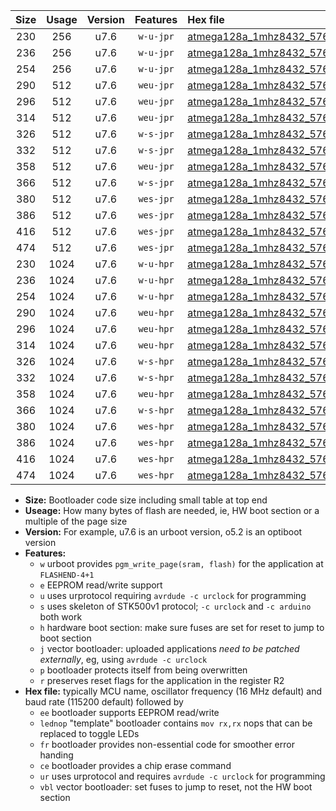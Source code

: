 |Size|Usage|Version|Features|Hex file|
|:-:|:-:|:-:|:-:|:--|
|230|256|u7.6|`w-u-jpr`|[atmega128a_1mhz8432_57600bps_ur_vbl.hex](https://raw.githubusercontent.com/stefanrueger/urboot/main//atmega128a_1mhz8432_57600bps_ur_vbl.hex)|
|236|256|u7.6|`w-u-jpr`|[atmega128a_1mhz8432_57600bps_lednop_ur_vbl.hex](https://raw.githubusercontent.com/stefanrueger/urboot/main//atmega128a_1mhz8432_57600bps_lednop_ur_vbl.hex)|
|254|256|u7.6|`w-u-jpr`|[atmega128a_1mhz8432_57600bps_lednop_fr_ur_vbl.hex](https://raw.githubusercontent.com/stefanrueger/urboot/main//atmega128a_1mhz8432_57600bps_lednop_fr_ur_vbl.hex)|
|290|512|u7.6|`weu-jpr`|[atmega128a_1mhz8432_57600bps_ee_ur_vbl.hex](https://raw.githubusercontent.com/stefanrueger/urboot/main//atmega128a_1mhz8432_57600bps_ee_ur_vbl.hex)|
|296|512|u7.6|`weu-jpr`|[atmega128a_1mhz8432_57600bps_ee_lednop_ur_vbl.hex](https://raw.githubusercontent.com/stefanrueger/urboot/main//atmega128a_1mhz8432_57600bps_ee_lednop_ur_vbl.hex)|
|314|512|u7.6|`weu-jpr`|[atmega128a_1mhz8432_57600bps_ee_lednop_fr_ur_vbl.hex](https://raw.githubusercontent.com/stefanrueger/urboot/main//atmega128a_1mhz8432_57600bps_ee_lednop_fr_ur_vbl.hex)|
|326|512|u7.6|`w-s-jpr`|[atmega128a_1mhz8432_57600bps_vbl.hex](https://raw.githubusercontent.com/stefanrueger/urboot/main//atmega128a_1mhz8432_57600bps_vbl.hex)|
|332|512|u7.6|`w-s-jpr`|[atmega128a_1mhz8432_57600bps_lednop_vbl.hex](https://raw.githubusercontent.com/stefanrueger/urboot/main//atmega128a_1mhz8432_57600bps_lednop_vbl.hex)|
|358|512|u7.6|`weu-jpr`|[atmega128a_1mhz8432_57600bps_ee_lednop_fr_ce_ur_vbl.hex](https://raw.githubusercontent.com/stefanrueger/urboot/main//atmega128a_1mhz8432_57600bps_ee_lednop_fr_ce_ur_vbl.hex)|
|366|512|u7.6|`w-s-jpr`|[atmega128a_1mhz8432_57600bps_lednop_fr_vbl.hex](https://raw.githubusercontent.com/stefanrueger/urboot/main//atmega128a_1mhz8432_57600bps_lednop_fr_vbl.hex)|
|380|512|u7.6|`wes-jpr`|[atmega128a_1mhz8432_57600bps_ee_vbl.hex](https://raw.githubusercontent.com/stefanrueger/urboot/main//atmega128a_1mhz8432_57600bps_ee_vbl.hex)|
|386|512|u7.6|`wes-jpr`|[atmega128a_1mhz8432_57600bps_ee_lednop_vbl.hex](https://raw.githubusercontent.com/stefanrueger/urboot/main//atmega128a_1mhz8432_57600bps_ee_lednop_vbl.hex)|
|416|512|u7.6|`wes-jpr`|[atmega128a_1mhz8432_57600bps_ee_lednop_fr_vbl.hex](https://raw.githubusercontent.com/stefanrueger/urboot/main//atmega128a_1mhz8432_57600bps_ee_lednop_fr_vbl.hex)|
|474|512|u7.6|`wes-jpr`|[atmega128a_1mhz8432_57600bps_ee_lednop_fr_ce_vbl.hex](https://raw.githubusercontent.com/stefanrueger/urboot/main//atmega128a_1mhz8432_57600bps_ee_lednop_fr_ce_vbl.hex)|
|230|1024|u7.6|`w-u-hpr`|[atmega128a_1mhz8432_57600bps_ur.hex](https://raw.githubusercontent.com/stefanrueger/urboot/main//atmega128a_1mhz8432_57600bps_ur.hex)|
|236|1024|u7.6|`w-u-hpr`|[atmega128a_1mhz8432_57600bps_lednop_ur.hex](https://raw.githubusercontent.com/stefanrueger/urboot/main//atmega128a_1mhz8432_57600bps_lednop_ur.hex)|
|254|1024|u7.6|`w-u-hpr`|[atmega128a_1mhz8432_57600bps_lednop_fr_ur.hex](https://raw.githubusercontent.com/stefanrueger/urboot/main//atmega128a_1mhz8432_57600bps_lednop_fr_ur.hex)|
|290|1024|u7.6|`weu-hpr`|[atmega128a_1mhz8432_57600bps_ee_ur.hex](https://raw.githubusercontent.com/stefanrueger/urboot/main//atmega128a_1mhz8432_57600bps_ee_ur.hex)|
|296|1024|u7.6|`weu-hpr`|[atmega128a_1mhz8432_57600bps_ee_lednop_ur.hex](https://raw.githubusercontent.com/stefanrueger/urboot/main//atmega128a_1mhz8432_57600bps_ee_lednop_ur.hex)|
|314|1024|u7.6|`weu-hpr`|[atmega128a_1mhz8432_57600bps_ee_lednop_fr_ur.hex](https://raw.githubusercontent.com/stefanrueger/urboot/main//atmega128a_1mhz8432_57600bps_ee_lednop_fr_ur.hex)|
|326|1024|u7.6|`w-s-hpr`|[atmega128a_1mhz8432_57600bps.hex](https://raw.githubusercontent.com/stefanrueger/urboot/main//atmega128a_1mhz8432_57600bps.hex)|
|332|1024|u7.6|`w-s-hpr`|[atmega128a_1mhz8432_57600bps_lednop.hex](https://raw.githubusercontent.com/stefanrueger/urboot/main//atmega128a_1mhz8432_57600bps_lednop.hex)|
|358|1024|u7.6|`weu-hpr`|[atmega128a_1mhz8432_57600bps_ee_lednop_fr_ce_ur.hex](https://raw.githubusercontent.com/stefanrueger/urboot/main//atmega128a_1mhz8432_57600bps_ee_lednop_fr_ce_ur.hex)|
|366|1024|u7.6|`w-s-hpr`|[atmega128a_1mhz8432_57600bps_lednop_fr.hex](https://raw.githubusercontent.com/stefanrueger/urboot/main//atmega128a_1mhz8432_57600bps_lednop_fr.hex)|
|380|1024|u7.6|`wes-hpr`|[atmega128a_1mhz8432_57600bps_ee.hex](https://raw.githubusercontent.com/stefanrueger/urboot/main//atmega128a_1mhz8432_57600bps_ee.hex)|
|386|1024|u7.6|`wes-hpr`|[atmega128a_1mhz8432_57600bps_ee_lednop.hex](https://raw.githubusercontent.com/stefanrueger/urboot/main//atmega128a_1mhz8432_57600bps_ee_lednop.hex)|
|416|1024|u7.6|`wes-hpr`|[atmega128a_1mhz8432_57600bps_ee_lednop_fr.hex](https://raw.githubusercontent.com/stefanrueger/urboot/main//atmega128a_1mhz8432_57600bps_ee_lednop_fr.hex)|
|474|1024|u7.6|`wes-hpr`|[atmega128a_1mhz8432_57600bps_ee_lednop_fr_ce.hex](https://raw.githubusercontent.com/stefanrueger/urboot/main//atmega128a_1mhz8432_57600bps_ee_lednop_fr_ce.hex)|

- **Size:** Bootloader code size including small table at top end
- **Useage:** How many bytes of flash are needed, ie, HW boot section or a multiple of the page size
- **Version:** For example, u7.6 is an urboot version, o5.2 is an optiboot version
- **Features:**
  + `w` urboot provides `pgm_write_page(sram, flash)` for the application at `FLASHEND-4+1`
  + `e` EEPROM read/write support
  + `u` uses urprotocol requiring `avrdude -c urclock` for programming
  + `s` uses skeleton of STK500v1 protocol; `-c urclock` and `-c arduino` both work
  + `h` hardware boot section: make sure fuses are set for reset to jump to boot section
  + `j` vector bootloader: uploaded applications *need to be patched externally*, eg, using `avrdude -c urclock`
  + `p` bootloader protects itself from being overwritten
  + `r` preserves reset flags for the application in the register R2
- **Hex file:** typically MCU name, oscillator frequency (16 MHz default) and baud rate (115200 default) followed by
  + `ee` bootloader supports EEPROM read/write
  + `lednop` "template" bootloader contains `mov rx,rx` nops that can be replaced to toggle LEDs
  + `fr` bootloader provides non-essential code for smoother error handing
  + `ce` bootloader provides a chip erase command
  + `ur` uses urprotocol and requires `avrdude -c urclock` for programming
  + `vbl` vector bootloader: set fuses to jump to reset, not the HW boot section
